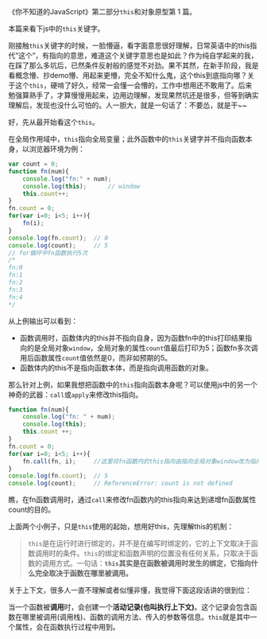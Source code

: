 《你不知道的JavaScript》第二部分`this`和对象原型第 1 篇。

本篇来看下js中的`this`关键字。

刚接触`this`关键字的时候，一脸懵逼，看字面意思很好理解，日常英语中的this指代“这个”，有指向的意思，难道这个关键字意思也是如此？作为纯自学起来的我，在踩了那么多坑后，已然条件反射般的感觉不对劲。果不其然，在新手阶段，我是看概念懵、抄demo懵、用起来更懵，完全不知什么鬼，这个this到底指向哪？关于这个`this`，硬啃了好久，经常一会懂一会懵的，工作中想用还不敢用了。后来勉强算熟手了，才算慢慢用起来，边用边理解，发现果然坑还是很多，但等到确实理解后，发现也没什么可怕的。人一胆大，就是一句话了：不要怂，就是干~~

好，先从最开始看这个`this`。

在全局作用域中，`this`指向全局变量；此外函数中的`this`关键字并不指向函数本身，以浏览器环境为例：
```javascript
var count = 0;
function fn(num){
    console.log("fn:" + num);
    console.log(this);      // window
    this.count++;
}
fn.count = 0;
for(var i=0; i<5; i++){
    fn(i);
}
console.log(fn.count);  // 0
console.log(count);     // 5
// for循环中fn函数执行5次
/*
fn:0
fn:1
fn:2
fn:3
fn:4
*/
```
从上例输出可以看到：
- 函数调用时，函数体内的this并不指向自身，因为函数fn中的this打印结果指向的是全局对象`window`，全局对象的属性`count`值最后打印为5；函数fn多次调用后函数属性`count`值依然是0，而非如预期的5。
- 函数体内的this不是指向函数本体，而是指向调用函数的对象。

那么针对上例，如果我想把函数中的`this`指向函数本身呢？可以使用js中的另一个神奇的武器：`call`或`apply`来修改this指向。
```javascript
function fn(num){
    console.log("fn: " + num);
    console.log(this);
    this.count ++;
}
fn.count = 0;
for(var i=0; i<5; i++){
    fn.call(fn, i);     //这里将fn函数内的this指向由指向全局对象window改为指向fn函数
}
console.log(fn.count);  // 5
console.log(count);     // ReferenceError: count is not defined
```
瞧，在fn函数调用时，通过`call`来修改fn函数内的this指向来达到递增fn函数属性count的目的。

上面两个小例子，只是`this`使用的起始，想用好this，先理解this的机制：

>`this`是在运行时进行绑定的，并不是在编写时绑定的，它的上下文取决于函数调用时的条件。`this`的绑定和函数声明的位置没有任何关系，只取决于函数的调用方式。一句话：**`this`其实是在函数被调用时发生的绑定，它指向什么完全取决于函数在哪里被调用。**

关于上下文，很多人一直不理解或者似懂非懂，我觉得下面这段话讲的很到位：

当一个函数被**调用**时，会创建一个**活动记录(也叫执行上下文)**。这个记录会包含函数在哪里被调用(调用栈)、函数的调用方法、传入的参数等信息。`this`就是其中一个属性，会在函数执行过程中用到。